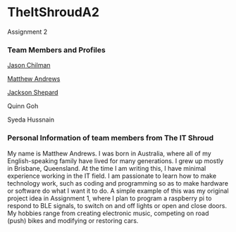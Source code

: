 # TheItShroudA2
Assignment 2
<h3>Team Members and Profiles</h3>

<a href="https://jchilman74.github.io/Assignment-1/">Jason Chilman</a>

<a href="https://mattchu90.github.io/Matthew-Andrews-Assignment-One/">Matthew Andrews</a>

<a href="https://sheperoni.github.io/Assessment1/">Jackson Shepard</a>

Quinn Goh  

Syeda Hussnain 

<h3>Personal Information of team members from The IT Shroud</h3>

My name is Matthew Andrews. I was born in Australia, where all of my English-speaking family have lived for many generations. I grew up mostly in Brisbane, Queensland. At the time I am writing this, I have minimal experience working in the IT field. I am passionate to learn how to make technology work, such as coding and programming so as to make hardware or software do what I want it to do. A simple example of this was my original project idea in Assignment 1, where I plan to program a raspberry pi to respond to BLE signals, to switch on and off lights or open and close doors. My hobbies range from creating electronic music, competing on road (push) bikes and modifying or restoring cars.
